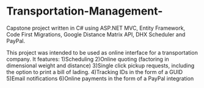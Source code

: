 # Transportation-Management-
Capstone project written in C# using ASP.NET MVC, Entity Framework, Code First Migrations, Google Distance Matrix API, DHX Scheduler and PayPal. 

This project was intended to be used as online interface for a transportation company.  It features:
1)Scheduling
2)Online quoting (factoring in dimensional weight and distance)
3)Single click pickup requests, including the option to print a bill of lading.
4)Tracking IDs in the form of a GUID
5)Email notifications
6)Online payments in the form of a PayPal integration
 
